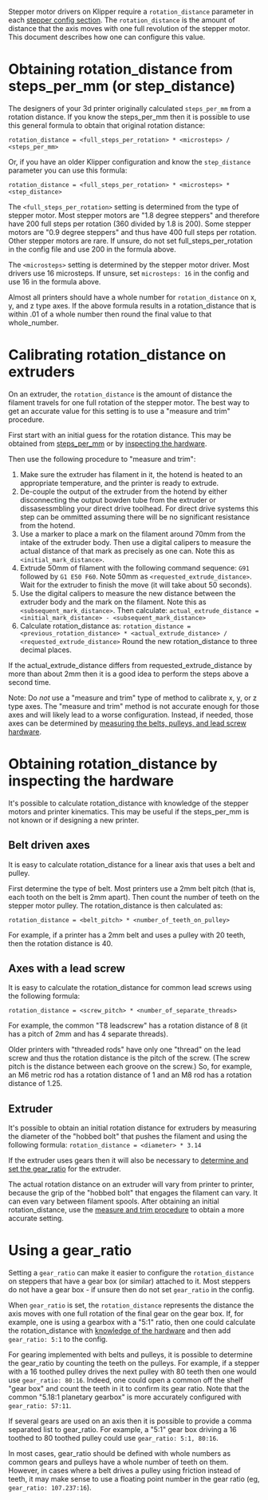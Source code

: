 Stepper motor drivers on Klipper require a `rotation_distance`
parameter in each
[stepper config section](Config_Reference.md#stepper). The
`rotation_distance` is the amount of distance that the axis moves with
one full revolution of the stepper motor. This document describes how
one can configure this value.

# Obtaining rotation_distance from steps_per_mm (or step_distance)

The designers of your 3d printer originally calculated `steps_per_mm`
from a rotation distance. If you know the steps_per_mm then it is
possible to use this general formula to obtain that original rotation
distance:
```
rotation_distance = <full_steps_per_rotation> * <microsteps> / <steps_per_mm>
```

Or, if you have an older Klipper configuration and know the
`step_distance` parameter you can use this formula:
```
rotation_distance = <full_steps_per_rotation> * <microsteps> * <step_distance>
```

The `<full_steps_per_rotation>` setting is determined from the type of
stepper motor. Most stepper motors are "1.8 degree steppers" and
therefore have 200 full steps per rotation (360 divided by 1.8 is
200). Some stepper motors are "0.9 degree steppers" and thus have 400
full steps per rotation. Other stepper motors are rare. If unsure, do
not set full_steps_per_rotation in the config file and use 200 in the
formula above.

The `<microsteps>` setting is determined by the stepper motor driver.
Most drivers use 16 microsteps. If unsure, set `microsteps: 16` in the
config and use 16 in the formula above.

Almost all printers should have a whole number for `rotation_distance`
on x, y, and z type axes. If the above formula results in a
rotation_distance that is within .01 of a whole number then round the
final value to that whole_number.

# Calibrating rotation_distance on extruders

On an extruder, the `rotation_distance` is the amount of distance the
filament travels for one full rotation of the stepper motor. The best
way to get an accurate value for this setting is to use a "measure and
trim" procedure.

First start with an initial guess for the rotation distance. This may
be obtained from
[steps_per_mm](#obtaining-rotation_distance-from-steps_per_mm-or-step_distance)
or by [inspecting the hardware](#extruder).

Then use the following procedure to "measure and trim":
1. Make sure the extruder has filament in it, the hotend is heated to
   an appropriate temperature, and the printer is ready to extrude.
2. De-couple the output of the extruder from the hotend by either
   disconnecting the output bowden tube from the extruder or
   dissasessmbling your direct drive toolhead. For direct drive systems
   this step can be ommitted assuming there will be no significant
   resistance from the hotend.
3. Use a marker to place a mark on the filament around 70mm from the
   intake of the extruder body. Then use a digital calipers to measure
   the actual distance of that mark as precisely as one can. Note this
   as `<initial_mark_distance>`.
4. Extrude 50mm of filament with the following command sequence: `G91`
   followed by `G1 E50 F60`. Note 50mm as
   `<requested_extrude_distance>`. Wait for the extruder to finish the
   move (it will take about 50 seconds).
5. Use the digital calipers to measure the new distance between the
   extruder body and the mark on the filament. Note this as
   `<subsequent_mark_distance>`. Then calculate:
   `actual_extrude_distance = <initial_mark_distance> - <subsequent_mark_distance>`
6. Calculate rotation_distance as:
   `rotation_distance = <previous_rotation_distance> * <actual_extrude_distance> / <requested_extrude_distance>`
   Round the new rotation_distance to three decimal places.

If the actual_extrude_distance differs from requested_extrude_distance
by more than about 2mm then it is a good idea to perform the steps
above a second time.

Note: Do *not* use a "measure and trim" type of method to calibrate x,
y, or z type axes. The "measure and trim" method is not accurate
enough for those axes and will likely lead to a worse configuration.
Instead, if needed, those axes can be determined by
[measuring the belts, pulleys, and lead screw hardware](#obtaining-rotation_distance-by-inspecting-the-hardware).

# Obtaining rotation_distance by inspecting the hardware

It's possible to calculate rotation_distance with knowledge of the
stepper motors and printer kinematics. This may be useful if the
steps_per_mm is not known or if designing a new printer.

## Belt driven axes

It is easy to calculate rotation_distance for a linear axis that uses
a belt and pulley.

First determine the type of belt. Most printers use a 2mm belt pitch
(that is, each tooth on the belt is 2mm apart). Then count the number
of teeth on the stepper motor pulley. The rotation_distance is then
calculated as:
```
rotation_distance = <belt_pitch> * <number_of_teeth_on_pulley>
```

For example, if a printer has a 2mm belt and uses a pulley with 20
teeth, then the rotation distance is 40.

## Axes with a lead screw

It is easy to calculate the rotation_distance for common lead screws
using the following formula:
```
rotation_distance = <screw_pitch> * <number_of_separate_threads>
```

For example, the common "T8 leadscrew" has a rotation distance of 8
(it has a pitch of 2mm and has 4 separate threads).

Older printers with "threaded rods" have only one "thread" on the lead
screw and thus the rotation distance is the pitch of the screw. (The
screw pitch is the distance between each groove on the screw.) So, for
example, an M6 metric rod has a rotation distance of 1 and an M8 rod
has a rotation distance of 1.25.

## Extruder

It's possible to obtain an initial rotation distance for extruders by
measuring the diameter of the "hobbed bolt" that pushes the filament
and using the following formula: `rotation_distance = <diameter> * 3.14`

If the extruder uses gears then it will also be necessary to
[determine and set the gear_ratio](#using-a-gear_ratio) for the
extruder.

The actual rotation distance on an extruder will vary from printer to
printer, because the grip of the "hobbed bolt" that engages the
filament can vary. It can even vary between filament spools. After
obtaining an initial rotation_distance, use the
[measure and trim procedure](#calibrating-rotation_distance-on-extruders)
to obtain a more accurate setting.

# Using a gear_ratio

Setting a `gear_ratio` can make it easier to configure the
`rotation_distance` on steppers that have a gear box (or similar)
attached to it. Most steppers do not have a gear box - if unsure then
do not set `gear_ratio` in the config.

When `gear_ratio` is set, the `rotation_distance` represents the
distance the axis moves with one full rotation of the final gear on
the gear box. If, for example, one is using a gearbox with a "5:1"
ratio, then one could calculate the rotation_distance with
[knowledge of the hardware](#obtaining-rotation_distance-by-inspecting-the-hardware)
and then add `gear_ratio: 5:1` to the config.

For gearing implemented with belts and pulleys, it is possible to
determine the gear_ratio by counting the teeth on the pulleys. For
example, if a stepper with a 16 toothed pulley drives the next pulley
with 80 teeth then one would use `gear_ratio: 80:16`. Indeed, one
could open a common off the shelf "gear box" and count the teeth in it
to confirm its gear ratio. Note that the common "5.18:1 planetary
gearbox" is more accurately configured with `gear_ratio: 57:11`.

If several gears are used on an axis then it is possible to provide a
comma separated list to gear_ratio. For example, a "5:1" gear box
driving a 16 toothed to 80 toothed pulley could use
`gear_ratio: 5:1, 80:16`.

In most cases, gear_ratio should be defined with whole numbers as
common gears and pulleys have a whole number of teeth on them.
However, in cases where a belt drives a pulley using friction instead
of teeth, it may make sense to use a floating point number in the gear
ratio (eg, `gear_ratio: 107.237:16`).
